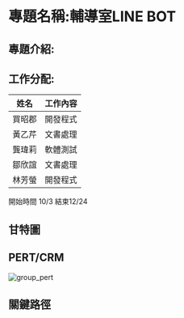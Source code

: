 # 專題名稱:輔導室LINE BOT
## 專題介紹:
## 工作分配:
| 姓名 | 工作內容 |
| :-: | :-: |
| 買昭郡 | 開發程式 |
| 黃乙芹 | 文書處理 |
| 龔瑋莉 | 軟體測試 |
| 鄒欣誼 | 文書處理 |
| 林芳螢 | 開發程式 |

開始時間 10/3 結束12/24
## 甘特圖

## PERT/CRM
![group_pert](group_pert.PNG)

## 關鍵路徑
